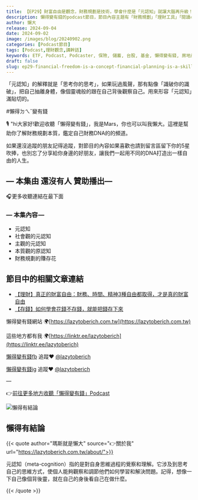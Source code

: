 ```yaml
---
title: 【EP29】財富自由是觀念，財務規劃是技術，學會什麼是「元認知」就讓大腦再升級！
description: 懶得變有錢的podcast節目，節目內容主題有「財務規劃」「理財工具」「閱讀心得」「職涯與生活」，內容涵蓋了你與金錢會產生的所有關係。如果想要讓自己對「財務規劃」的本質有更進一步的認識，歡迎訂閱、追蹤、分享並歡迎進一步提出你的想法，讓更多人一起財務有規劃、快樂有方法。
author: 懶大
release: 2024-09-04
date: 2024-09-02
image: /images/blog/20240902.png
categories: [Podcast節目]
tags: [Podcast,理財觀念,講幹話]
keywords: ETF, Podcast, Podcaster, 保險, 儲蓄, 台股, 基金, 懶得變有錢, 房地產, 投資, 投資理財, 支出, 收入, 月配息, 理財, 理財規劃, 瑪斯理財兩三事, 稅務, 總體經濟, 美股, 職涯心得, 股利收入, 複委託, 記帳, 讀書心得, 財務規劃, 財商, 貸款, 資產配置, 退休規劃, 開源節流
draft: false
slug: ep29-financial-freedom-is-a-concept-financial-planning-is-a-skill-learning-what-metacognition-is-will-upgrade-your-brain
---
```

「元認知」的解釋就是「思考你的思考」，如果玩過風聲，那有點像「識破你的識破」，把自己抽離身體，像個靈魂般的跟在自己背後觀察自己。用來形容「元認知」滿貼切的。

#懶得ㄉㄟˇ變有錢

🎙️ "hi大家好!歡迎收聽「懶得變有錢」，我是Mars，你也可以叫我懶大。這裡是幫助你了解財務規劃本質，鑑定自己財務DNA的的頻道。

如果還沒追蹤的朋友記得追蹤，對節目的內容如果喜歡也請到留言區留下你的5星吹捧，也別忘了分享給你身邊的好朋友，讓我們一起用不同的DNA打造出一樣自由的人生。

## — 本集由 還沒有人 贊助播出—

🎧更多收聽連結在最下面

### — 本集內容 —

- 元認知
- 社會觀的元認知
- 主觀的元認知
- 本質觀的原認知
- 財務規劃的賺存花

## 節目中的相關文章連結

- [【理財】真正的財富自由：財務、時間、精神3種自由都取得，才是真的財富自由](https://lazytoberich.com.tw/blog/finance-to-truly-achieve-financial-freedom-one-must-attain-three-types-of-freedom-financial-time-and-mental-freedom/)
- [【存錢】如何學會花錢不存錢，就能把錢存下來](https://lazytoberich.com.tw/blog/how-to-learn-to-spend-not-save-and-still-save-money/)

懶得變有錢網站 🌍[https://lazytoberich.com.tw](https://lazytoberich.com.tw)

這些地方都有我 🌍[https://linktr.ee/lazytoberich](https://linktr.ee/lazytoberich)

[懶得變有錢fb](https://www.facebook.com/lazytoberich) 追蹤❤️ [@lazytoberich](https://www.facebook.com/lazytoberich)

[懶得變有錢ig](https://www.instagram.com/lazytoberich/) 追蹤❤️ [@lazytoberich](https://www.instagram.com/lazytoberich/)

—

👉[前往更多地方收聽「懶得變有錢」Podcast](https://solink.soundon.fm/lazytoberich)

![懶得有結論](/images/blog/lazytobeconclude.svg)

## 懶得有結論

{{< quote author="瑪斯就是懶大" source="👉關於我" url="https://lazytoberich.com.tw/about/">}}

元認知（meta-cognition）指的是對自身思維過程的覺察和理解。它涉及到思考自己的思維方式，使個人能夠觀察和調節他們如何學習和解決問題。記得，想像一下自己像個背後靈，就在自己的身後看自己在做什麼。

{{< /quote >}}
